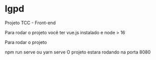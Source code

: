# lgpd
Projeto TCC - Front-end

Para rodar o projeto você ter vue.js instalado e node > 16

Para rodar o projeto

npm run serve ou yarn serve
O projeto estara rodando na porta 8080

